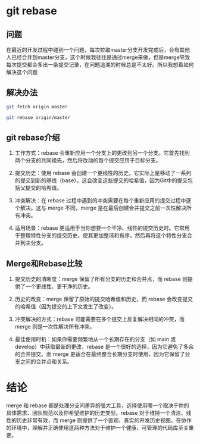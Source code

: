# git rebase

## 问题

在最近的开发过程中碰到一个问题，每次拉取master分支开发完成后，会有其他人已经合并到master分支，这个时候我往往是通过merge来做，但是merge导致每次提交都会多出一条提交记录，在问题追溯的时候总是不太好。所以我想着如何解决这个问题

## 解决办法

```bash title="拉取最新主分支"
git fetch origin master
```

```bash title="执行rebase"
git rebase origin/master
```

## git rebase介绍

1. 工作方式：rebase 会重新应用一个分支上的更改到另一个分支。它首先找到两个分支的共同祖先，然后将改动的每个提交应用于目标分支。

2. 提交历史：使用 rebase 会创建一个更线性的历史。它实际上是移动了一系列的提交到新的基线（base）。这会改变这些提交的哈希值，因为Git中的提交包括父提交的哈希值。

3. 冲突解决：在 rebase 过程中遇到的冲突需要在每个重新应用的提交过程中逐个解决。这与 merge 不同，merge 是在最后创建合并提交之前一次性解决所有冲突。

4. 适用场景：rebase 更适用于当你想要一个干净、线性的提交历史时。它常用于整理特性分支的提交历史，使其更加整洁和有序，然后再将这个特性分支合并到主分支。

## Merge和Rebase比较

1. 提交历史的清晰度：merge 保留了所有分支的历史和合并点，而 rebase 则提供了一个更线性、更干净的历史。

2. 历史的改变：merge 保留了原始的提交哈希值和历史，而 rebase 会改变提交的哈希值（因为提交的上下文发生了改变）。

3. 冲突解决的方式：rebase 可能需要在多个提交上反复解决相同的冲突，而 merge 则是一次性解决所有冲突。

4. 最佳使用时机：如果你需要频繁地从一个长期存在的分支（如 main 或 develop）中获取最新的更改，rebase 是一个很好的选择，因为它避免了多余的合并提交。而 merge 更适合在最终整合长期分支时使用，因为它保留了分支之间的合并点和关系。

# 结论
merge 和 rebase 都是处理分支间差异的强大工具，选择使用哪一个取决于你的具体需求、团队规范以及你希望维护的历史类型。rebase 对于维持一个清洁、线性的历史非常有效，而 merge 则提供了一个直观、真实的开发历史视图。在协作的环境中，理解并正确使用这两种方法对于维护一个健康、可管理的代码库至关重要。